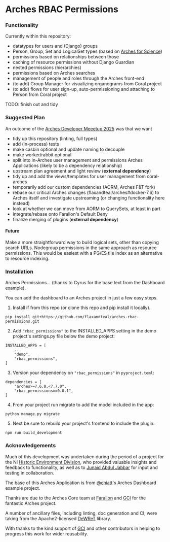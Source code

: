 # Arches RBAC Permissions

### Functionality

Currently within this repository:

 - datatypes for users and (Django) groups
 - Person, Group, Set and LogicalSet types (based on [Arches for Science](https://github.com/archesproject/arches-for-science/))
 - permissions based on relationships between those
 - caching of resource permissions without Django Guardian
 - nested permissions (hierarchies)
 - permissions based on Arches searches
 - management of people and roles through the Arches front-end
 - (to add) Group Manager for visualizing organograms from Coral project
 - (to add) flows for user sign-up, auto-permissioning and attaching to Person from Coral project

TODO: finish out and tidy

### Suggested Plan

An outcome of the [Arches Developer Meeetup 2025](https://flaxandteal.github.io/arches2025-website/) was that we want

 - tidy up this repository (linting, full types)
 - add (in-process) tests
 - make casbin optional and update naming to decouple
 - make worker/rabbit optional
 - split into in-Arches user management and permissions Arches Applications (likely to be a dependency relationship)
 - upstream plan agreement and light review (**external dependency**)
 - tidy up and add the views/templates for user management from coral-arches
 - temporarily add our custom dependencies (AORM, Arches F&amp;T fork)
 - rebase our critical Arches changes (flaxandteal/arches#docker-7.6) to Arches itself and investigate upstreaming (or changing functionality here instead)
 - look at whether we can move from AORM to QuerySets, at least in part
 - integrate/rebase onto Farallon's Default Deny
 - finalize merging of plugins (**external dependency**)

#### Future

Make a more straightforward way to build logical sets, other than copying search URLs.
Nodegroup permissions in the same approach as resource permissions. This would be easiest with a PG/ES tile index as an alternative to resource indexing.

### Installation

Arches Permissions... (thanks to Cyrus for the base text from the Dashboard example).

You can add the dashboard to an Arches project in just a few easy steps.

1. Install if from this repo (or clone this repo and pip install it locally). 
```
pip install git+https://github.com/flaxandteal/arches-rbac-permissions.git
```

2. Add `"rbac_permissions"` to the INSTALLED_APPS setting in the demo project's settings.py file below the demo project:
```
INSTALLED_APPS = [
    ...
    "demo",
    "rbac_permissions",
]
```

3. Version your dependency on `"rbac_permissions"` in `pyproject.toml`:
```
dependencies = [
    "arches>=7.6.0,<7.7.0",
    "rbac_permissions==0.0.1",
]
```

4. From your project run migrate to add the model included in the app:
```
python manage.py migrate
```

5. Next be sure to rebuild your project's frontend to include the plugin:
```
npm run build_development
```

### Acknowledgements

Much of this development was undertaken during the period of a project for
the NI [Historic Environment Division](https://www.communities-ni.gov.uk/topics/historic-environment), who provided valuable insights and
feedback to functionality, as well as to [Junaid Abdul Jabbar](https://www.arch.cam.ac.uk/staff/junaid-abdul-jabbar)
for input and testing in collaboration.

The base of this Arches Application is from [@chiatt](github.com/chiatt)'s Arches Dashboard example project.

Thanks are due to the Arches Core team at [Farallon](https://www.fargeo.com/) and [GCI](https://www.getty.edu/conservation/)
for the fantastic Arches project.

A number of ancillary files, including linting, doc generation and CI,
were taking from the Apache2-licensed [DeWReT](https://github.com/flaxandteal/dewret) library.

With thanks to the kind support of [GCI](https://www.getty.edu/conservation/) and other contributors in helping
to progress this work for wider reusability.
